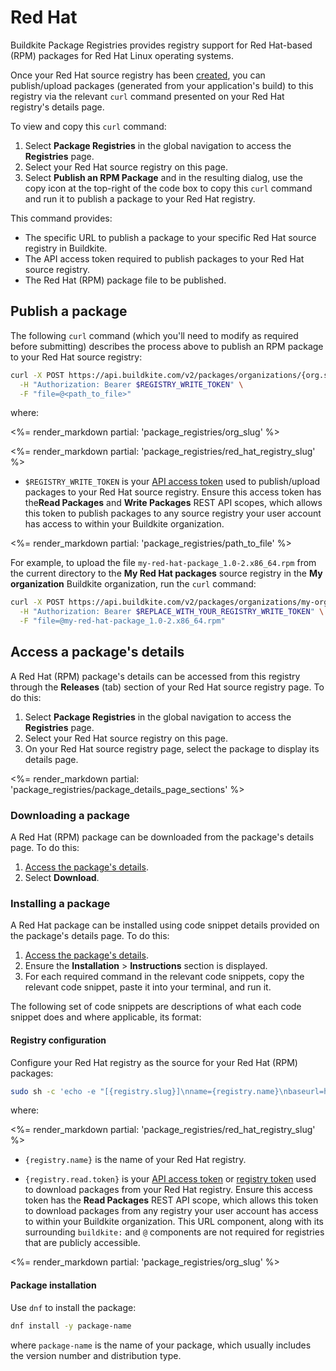 # Red Hat

Buildkite Package Registries provides registry support for Red Hat-based (RPM) packages for Red Hat Linux operating systems.

Once your Red Hat source registry has been [created](/docs/package-registries/manage-registries#create-a-source-registry), you can publish/upload packages (generated from your application's build) to this registry via the relevant `curl` command presented on your Red Hat registry's details page.

To view and copy this `curl` command:

1. Select **Package Registries** in the global navigation to access the **Registries** page.
1. Select your Red Hat source registry on this page.
1. Select **Publish an RPM Package** and in the resulting dialog, use the copy icon at the top-right of the code box to copy this `curl` command and run it to publish a package to your Red Hat registry.

This command provides:

- The specific URL to publish a package to your specific Red Hat source registry in Buildkite.
- The API access token required to publish packages to your Red Hat source registry.
- The Red Hat (RPM) package file to be published.

## Publish a package

The following `curl` command (which you'll need to modify as required before submitting) describes the process above to publish an RPM package to your Red Hat source registry:

```bash
curl -X POST https://api.buildkite.com/v2/packages/organizations/{org.slug}/registries/{registry.slug}/packages \
  -H "Authorization: Bearer $REGISTRY_WRITE_TOKEN" \
  -F "file=@<path_to_file>"
```

where:

<%= render_markdown partial: 'package_registries/org_slug' %>

<%= render_markdown partial: 'package_registries/red_hat_registry_slug' %>

- `$REGISTRY_WRITE_TOKEN` is your [API access token](https://buildkite.com/user/api-access-tokens) used to publish/upload packages to your Red Hat source registry. Ensure this access token has the**Read Packages** and **Write Packages** REST API scopes, which allows this token to publish packages to any source registry your user account has access to within your Buildkite organization.

<%= render_markdown partial: 'package_registries/path_to_file' %>

For example, to upload the file `my-red-hat-package_1.0-2.x86_64.rpm` from the current directory to the **My Red Hat packages** source registry in the **My organization** Buildkite organization, run the `curl` command:

```bash
curl -X POST https://api.buildkite.com/v2/packages/organizations/my-organization/registries/my-red-hat-packages/packages \
  -H "Authorization: Bearer $REPLACE_WITH_YOUR_REGISTRY_WRITE_TOKEN" \
  -F "file=@my-red-hat-package_1.0-2.x86_64.rpm"
```

## Access a package's details

A Red Hat (RPM) package's details can be accessed from this registry through the **Releases** (tab) section of your Red Hat source registry page. To do this:

1. Select **Package Registries** in the global navigation to access the **Registries** page.
1. Select your Red Hat source registry on this page.
1. On your Red Hat source registry page, select the package to display its details page.

<%= render_markdown partial: 'package_registries/package_details_page_sections' %>

### Downloading a package

A Red Hat (RPM) package can be downloaded from the package's details page. To do this:

1. [Access the package's details](#access-a-packages-details).
1. Select **Download**.

### Installing a package

A Red Hat package can be installed using code snippet details provided on the package's details page. To do this:

1. [Access the package's details](#access-a-packages-details).
1. Ensure the **Installation** > **Instructions** section is displayed.
1. For each required command in the relevant code snippets, copy the relevant code snippet, paste it into your terminal, and run it.

The following set of code snippets are descriptions of what each code snippet does and where applicable, its format:

#### Registry configuration

Configure your Red Hat registry as the source for your Red Hat (RPM) packages:

```bash
sudo sh -c 'echo -e "[{registry.slug}]\nname={registry.name}\nbaseurl=https://buildkite:{registry.read.token}@packages.buildkite.com/{org.slug}/{registry.slug}/rpm_any/rpm_any/\$basearch\nenabled=1\nrepo_gpgcheck=1\ngpgcheck=0\ngpgkey=https://buildkite:{registry.read.token}@packages.buildkite.com/{org.slug}/{registry.slug}/gpgkey\npriority=1"' > /etc/yum.repos.d/{registry.slug}.repo
```

where:

<%= render_markdown partial: 'package_registries/red_hat_registry_slug' %>

- `{registry.name}` is the name of your Red Hat registry.

- `{registry.read.token}` is your [API access token](https://buildkite.com/user/api-access-tokens) or [registry token](/docs/package-registries/manage-registries#configure-registry-tokens) used to download packages from your Red Hat registry. Ensure this access token has the **Read Packages** REST API scope, which allows this token to download packages from any registry your user account has access to within your Buildkite organization. This URL component, along with its surrounding `buildkite:` and `@` components are not required for registries that are publicly accessible.

<%= render_markdown partial: 'package_registries/org_slug' %>

#### Package installation

Use `dnf` to install the package:

```bash
dnf install -y package-name
```

where `package-name` is the name of your package, which usually includes the version number and distribution type.
